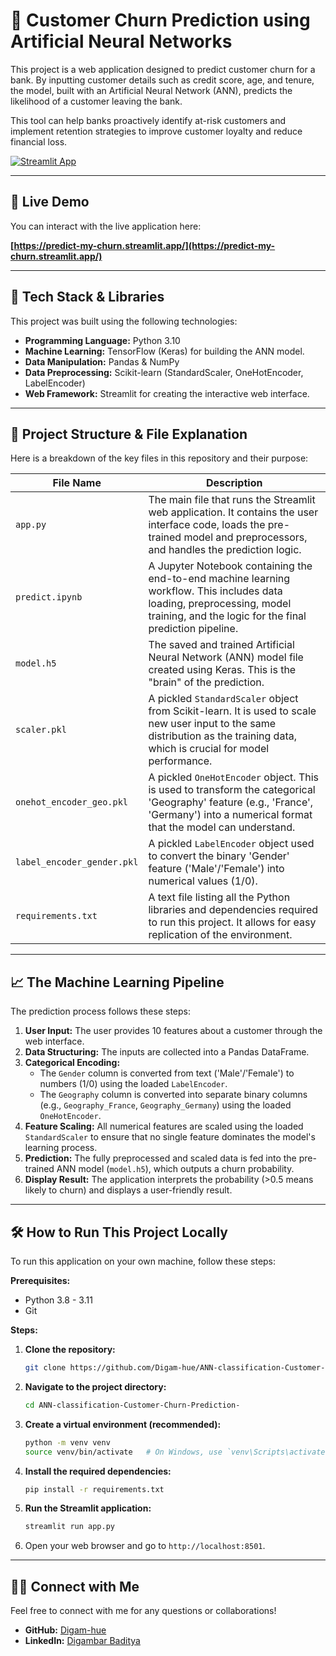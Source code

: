 # 🏦 Customer Churn Prediction using Artificial Neural Networks

This project is a web application designed to predict customer churn for a bank. By inputting customer details such as credit score, age, and tenure, the model, built with an Artificial Neural Network (ANN), predicts the likelihood of a customer leaving the bank.

This tool can help banks proactively identify at-risk customers and implement retention strategies to improve customer loyalty and reduce financial loss.

[![Streamlit App](https://static.streamlit.io/badges/streamlit_badge_black_white.svg)](https://predict-my-churn.streamlit.app/)

---

## 🚀 Live Demo

You can interact with the live application here:

**[https://predict-my-churn.streamlit.app/](https://predict-my-churn.streamlit.app/)**

---

## 🔧 Tech Stack & Libraries

This project was built using the following technologies:

*   **Programming Language:** Python 3.10
*   **Machine Learning:** TensorFlow (Keras) for building the ANN model.
*   **Data Manipulation:** Pandas & NumPy
*   **Data Preprocessing:** Scikit-learn (StandardScaler, OneHotEncoder, LabelEncoder)
*   **Web Framework:** Streamlit for creating the interactive web interface.

---

## 📂 Project Structure & File Explanation

Here is a breakdown of the key files in this repository and their purpose:

| File Name                   | Description                                                                                                                                                            |
| --------------------------- | ---------------------------------------------------------------------------------------------------------------------------------------------------------------------- |
| `app.py`                    | The main file that runs the Streamlit web application. It contains the user interface code, loads the pre-trained model and preprocessors, and handles the prediction logic. |
| `predict.ipynb`             | A Jupyter Notebook containing the end-to-end machine learning workflow. This includes data loading, preprocessing, model training, and the logic for the final prediction pipeline. |
| `model.h5`                  | The saved and trained Artificial Neural Network (ANN) model file created using Keras. This is the "brain" of the prediction.                                              |
| `scaler.pkl`                | A pickled `StandardScaler` object from Scikit-learn. It is used to scale new user input to the same distribution as the training data, which is crucial for model performance. |
| `onehot_encoder_geo.pkl`    | A pickled `OneHotEncoder` object. This is used to transform the categorical 'Geography' feature (e.g., 'France', 'Germany') into a numerical format that the model can understand. |
| `label_encoder_gender.pkl`  | A pickled `LabelEncoder` object used to convert the binary 'Gender' feature ('Male'/'Female') into numerical values (1/0).                                                |
| `requirements.txt`          | A text file listing all the Python libraries and dependencies required to run this project. It allows for easy replication of the environment.                           |

---

## 📈 The Machine Learning Pipeline

The prediction process follows these steps:

1.  **User Input:** The user provides 10 features about a customer through the web interface.
2.  **Data Structuring:** The inputs are collected into a Pandas DataFrame.
3.  **Categorical Encoding:**
    *   The `Gender` column is converted from text ('Male'/'Female') to numbers (1/0) using the loaded `LabelEncoder`.
    *   The `Geography` column is converted into separate binary columns (e.g., `Geography_France`, `Geography_Germany`) using the loaded `OneHotEncoder`.
4.  **Feature Scaling:** All numerical features are scaled using the loaded `StandardScaler` to ensure that no single feature dominates the model's learning process.
5.  **Prediction:** The fully preprocessed and scaled data is fed into the pre-trained ANN model (`model.h5`), which outputs a churn probability.
6.  **Display Result:** The application interprets the probability (>0.5 means likely to churn) and displays a user-friendly result.

---

## 🛠️ How to Run This Project Locally

To run this application on your own machine, follow these steps:

**Prerequisites:**
*   Python 3.8 - 3.11
*   Git

**Steps:**

1.  **Clone the repository:**
    ```bash
    git clone https://github.com/Digam-hue/ANN-classification-Customer-Churn-Prediction-.git
    ```

2.  **Navigate to the project directory:**
    ```bash
    cd ANN-classification-Customer-Churn-Prediction-
    ```

3.  **Create a virtual environment (recommended):**
    ```bash
    python -m venv venv
    source venv/bin/activate   # On Windows, use `venv\Scripts\activate`
    ```

4.  **Install the required dependencies:**
    ```bash
    pip install -r requirements.txt
    ```

5.  **Run the Streamlit application:**
    ```bash
    streamlit run app.py
    ```

6.  Open your web browser and go to `http://localhost:8501`.

---

## 👨‍💻 Connect with Me

Feel free to connect with me for any questions or collaborations!

*   **GitHub:** [Digam-hue](https://github.com/Digam-hue)
*   **LinkedIn:** [Digambar Baditya](https://www.linkedin.com/in/digambar-baditya-b522b12a5/)
